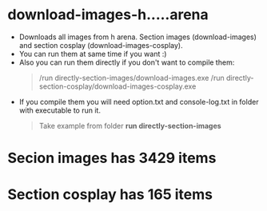 # download-images-h.....arena

 - Downloads all images from h arena. Section images (download-images) and section cosplay (download-images-cosplay).  
 - You can run them at same time if you want :)  
 - Also you can run them directly if you don't want to compile them:
   > /run directly-section-images/download-images.exe 
   > /run directly-section-cosplay/download-images-cosplay.exe 
 - If you compile them you will need option.txt and console-log.txt in folder with executable to run it.
   > Take example from folder <b>run directly-section-images</b>
  
 # Secion images has 3429 items
 # Section cosplay has 165 items
